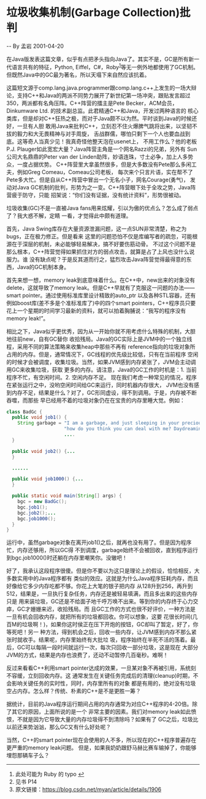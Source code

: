 # 垃圾收集机制(Garbage Collection)批判

-- By 孟岩 2001-04-20

在Java版发表这篇文章，似乎有点把矛头指向Java了。其实不是，GC是所有新一代语言共有的特征，Python, Eiffel，C#，Roby<sup id="a1">[1](#f1)</sup>等无一例外地都使用了GC机制。但既然Java中的GC最为著名，所以天塌下来自然应该抗着。

这篇短文源于comp.lang.java.programmer跟comp.lang.c++上发生的一场大辩论，支持C++和Java的两派不同势力展开了新世纪第一场冲突，跟贴发言超过350，两派都有名角压阵。C++阵营的擂主是Pete Becker，ACM会员，Dinkumware Ltd. 的技术副总监。此君精通C++和Java，开发过两种语言的 核心类库，但是却对C++狂热之极，而对于Java颇不以为然。平时谈到Java的时候还好，一旦有人胆 敢用Java来批判C++，立刻忍不住火爆脾气跳将出来，以坚韧不拔的毅力和大无畏精神与对手周旋， 舌战群儒，哪怕只剩下一个人也要血战到底。这等奇人当真少见！我真奇怪他整天泡在usenet上， 不用工作么？他的老板P.J. Plauger如此宽宏大量？Java阵营主角是一个网名Razzi的兄弟，另外有 Sun公司大名鼎鼎的Peter van der Linden助阵，妙语连珠，寸土必争，加上人多势众，一度占据优势。 C++阵营里大拿虽然很多，但是大多数没有Pete那么多闲工夫，例如Greg Comeau，Comeau公司老板， 每次来个只言片语，实在帮不了Pete多大忙。但是自从C++阵营中冒出一个无名小子，网名Courage(勇气)， 发动对Java GC机制的批判，形势为之一变。C++阵营眼下处于全攻之势，Java阵营疲于防守，只能 招架说：“你们没有证据，没有统计资料”，形势很被动。

垃圾收集(GC)不是一直被Java fans用来炫耀，引以为傲的优点么？怎么成了弱点了？我大惑不解，定睛 一看，才觉得此中颇有道理。

首先，Java Swing库存在大量资源泄漏问题，这一点SUN非常清楚，称之为bugs，正在极力修正。但是看来 这里的问题恐怕不仅是库编写者的疏忽，可能根源在于深层的机制，未必能够轻易解决，搞不好要伤筋动骨。 不过这个问题不是那么根本，C++阵营觉得如果抓住对方的弱点攻击，就算是占了上风也没什么说服力。谁 没有缺点呢？于是反其道而行之，猛烈攻击Java阵营觉得最得意的东西，Java的GC机制本身。

首先来想一想，memory leak到底意味着什么。在C++中，new出来的对象没有delete，这就导致了memory leak。但是C++早就有了克服这一问题的办法——smart pointer。通过使用标准库里设计精致的auto_ptr 以及各种STL容器，还有例如boost库(差不多是个准标准库了)中的四个smart pointers，C++程序员只要 花上一个星期的时间学习最新的资料，就可以拍着胸脯说：“我写的程序没有memory leak!”。

相比之下，Java似乎更优秀，因为从一开始你就不用考虑什么特殊的机制，大胆地往前new，自有GC替你 收拾残局。Java的GC实际上是JVM中的一个独立线程，采用不同的算法策略来收集heap中那些不再有 reference指向的垃圾对象所占用的内存。但是，通常情况下，GC线程的优先级比较低，只有在当前程序 空闲的时候才会被调度，收集垃圾。当然，如果JVM感到内存紧张了，JVM会主动调用GC来收集垃圾，获取 更多的内存。请注意，Java的GC工作的时机是：1. 当前程序不忙，有空闲时间。2. 空闲内存不足。 现在我们考虑一种常见的情况，程序在紧张运行之中，没哟空闲时间给GC来运行，同时机器内存很大， JVM也没有感到内存不足，结果是什么？对了，GC形同虚设，得不到调用。于是，内存被不断吞噬，而那些 早已经用不着的垃圾对象仍在在宝贵的内存里睡大觉。例如：

```java
class BadGc {
  public void job1() {
    String garbage = "I am a garbage, and just sleeping in your precious memory, " +
                     "how do you think you can deal with me? Daydreaming! HAHA!!!";
                     ....
  }

  public void job2() {...
  }

  ......

  public void job1000() {...
  }

  public static void main(String[] args) {
    bgc = new BadGc();
    bgc.job1();
    bgc.job2();...
    bgc.job1000();
  }
}
```

运行中，虽然garbage对象在离开job1()之后，就再也没有用了。但是因为程序忙，内存还够用，所以GC得 不到调度，garbage始终不会被回收，直到程序运行到bgc.job1000()时还躺在内存里嘲笑你。没辙吧！

好了，我承认这段程序很傻。但是你不要以为这只是理论上的假设，恰恰相反，大多数实用中的Java程序都有 类似的效应。这就是为什么Java程序狂耗内存，而且好像给它多少内存吃都不够。你花上大笔的银子把内存 从128升到256，再升到512，结果是，一旦执行复杂任务，内存还是被轻易填满，而且多出来的这些内存只是 用来装垃圾，GC还是不给面子地千呼万唤不出来。等到你的内存终于心力交瘁，GC才姗姗来迟，收拾残局。而 且GC工作的方式也很不好评价，一种方法是一旦有机会回收内存，就把所有的垃圾都回收。你可以想象，这要 花很长时间(几百M的垃圾啊！)，如果你这时侯正在压下开炮的按钮，GC却叫了暂定，好了，你等死吧！另一 种方法，得到机会之后，回收一些内存，让JVM感到内存不那么紧张时就收手。结果呢，内存里始终有大批垃 圾，程序始终在半死不活的荡着。最后，GC可以每隔一段时间就运行一次，每次只回收一部分垃圾，这是现在 大部分JVM的方式，结果是内存也浪费了，还动不动暂停几百毫秒。难啊！

反过来看看C++利用smart pointer达成的效果，一旦某对象不再被引用，系统刻不容缓，立刻回收内存。这 通常发生在关键任务完成后的清理(cleanup)时期，不会影响关键任务的实时性，同时，内存里所有的对象 都是有用的，绝对没有垃圾空占内存。怎么样？传统、朴素的C++是不是更胜一筹？

据统计，目前的Java程序运行期间占用的内存通常为对应C++程序的4-20倍。除了其它的原因，上面所说的是一个 非常主要的因素。我们对memory leak如此愤恨，不就是因为它导致大量的内存垃圾得不到清除吗？如果有了 GC之后，垃圾比以前还来势汹汹，那么GC又有什么好处呢？

当然，C++的smart pointer现在会使用的人不多，所以现在的C++程序普遍存在更严重的memory leak问题。 但是，如果我奶奶跟舒马赫比赛车输掉了，你能够埋怨那辆车子么？

---

1. 此处可能为 Ruby 的 typo [↩](#a1)
2. 见书 P14
3. 原文链接：https://blog.csdn.net/myan/article/details/1906

